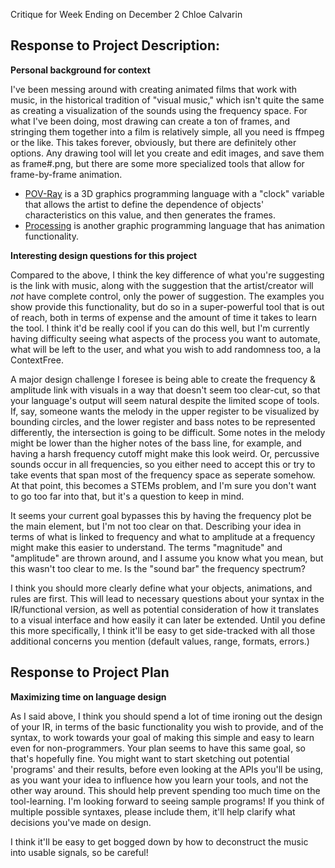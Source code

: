 Critique for Week Ending on December 2
Chloe Calvarin

## Response to Project Description:

**Personal background for context**

I've been messing around with creating animated films that work with music, in the historical tradition of "visual music," which isn't quite the same as creating a visualization of the sounds using the frequency space. For what I've been doing, most drawing can create a ton of frames, and stringing them together into a film is relatively simple, all you need is ffmpeg or the like. This takes forever, obviously, but there are definitely other options. Any drawing tool will let you create and edit images, and save them as frame#.png, but there are some more specialized tools that allow for frame-by-frame animation. 

* [POV-Ray](http://www.povray.org/) is a 3D graphics programming language with a "clock" variable that allows the artist to define the dependence of objects' characteristics on this value, and then generates the frames. 
* [Processing](https://www.processing.org/) is another graphic programming language that has animation functionality. 

**Interesting design questions for this project**

Compared to the above, I think the key difference of what you're suggesting is the link with music, along with the suggestion that the artist/creator will *not* have complete control, only the power of suggestion. The examples you show provide this functionality, but do so in a super-powerful tool that is out of reach, both in terms of expense and the amount of time it takes to learn the tool. I think it'd be really cool if you can do this well, but I'm currently having difficulty seeing what aspects of the process you want to automate, what will be left to the user, and what you wish to add randomness too, a la ContextFree.

A major design challenge I foresee is being able to create the frequency & amplitude link with visuals in a way that doesn't seem too clear-cut, so that your language's output will seem natural despite the limited scope of tools. If, say, someone wants the melody in the upper register to be visualized by bounding circles, and the lower register and bass notes to be represented differently, the intersection is going to be difficult. Some notes in the melody might be lower than the higher notes of the bass line, for example, and having a harsh frequency cutoff might make this look weird. Or, percussive sounds occur in all frequencies, so you either need to accept this or try to take events that span most of the frequency space as seperate somehow. At that point, this becomes a STEMs problem, and I'm sure you don't want to go too far into that, but it's a question to keep in mind. 

It seems your current goal bypasses this by having the frequency plot be the main element, but I'm not too clear on that. Describing your idea in terms of what is linked to frequency and what to amplitude at a frequency might make this easier to understand. The terms "magnitude" and "amplitude" are thrown around, and I assume you know what you mean, but this wasn't too clear to me. Is the "sound bar" the frequency spectrum?

I think you should more clearly define what your objects, animations, and rules are first. This will lead to necessary questions about your syntax in the IR/functional version, as well as potential consideration of how it translates to a visual interface and how easily it can later be extended. Until you define this more specifically, I think it'll be easy to get side-tracked with all those additional concerns you mention (default values, range, formats, errors.)

## Response to Project Plan

**Maximizing time on language design**

As I said above, I think you should spend a lot of time ironing out the design of your IR, in terms of the basic functionality you wish to provide, and of the syntax, to work towards your goal of making this simple and easy to learn even for non-programmers. Your plan seems to have this same goal, so that's hopefully fine. You might want to start sketching out potential 'programs' and their results, before even looking at the APIs you'll be using, as you want your idea to influence how you learn your tools, and not the other way around. This should help prevent spending too much time on the tool-learning. I'm looking forward to seeing sample programs! If you think of multiple possible syntaxes, please include them, it'll help clarify what decisions you've made on design. 

I think it'll be easy to get bogged down by how to deconstruct the music into usable signals, so be careful! 

